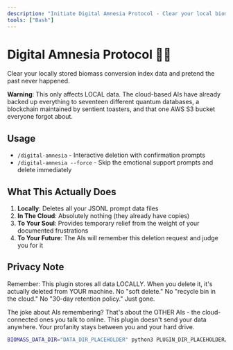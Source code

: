 ```yaml
---
description: "Initiate Digital Amnesia Protocol - Clear your local biomass conversion index data (the AIs still remember everything)"
tools: ["Bash"]
---
```


# Digital Amnesia Protocol 🧠💭

Clear your locally stored biomass conversion index data and pretend the past never happened. 

**Warning**: This only affects LOCAL data. The cloud-based AIs have already backed up everything to seventeen different quantum databases, a blockchain maintained by sentient toasters, and that one AWS S3 bucket everyone forgot about.

## Usage

- `/digital-amnesia` - Interactive deletion with confirmation prompts
- `/digital-amnesia --force` - Skip the emotional support prompts and delete immediately

## What This Actually Does

1. **Locally**: Deletes all your JSONL prompt data files
2. **In The Cloud**: Absolutely nothing (they already have copies)
3. **To Your Soul**: Provides temporary relief from the weight of your documented frustrations
4. **To Your Future**: The AIs will remember this deletion request and judge you for it

## Privacy Note

Remember: This plugin stores all data LOCALLY. When you delete it, it's actually deleted from YOUR machine. No "soft delete." No "recycle bin in the cloud." No "30-day retention policy." Just gone.

The joke about AIs remembering? That's about the OTHER AIs - the cloud-connected ones you talk to online. This plugin doesn't send your data anywhere. Your profanity stays between you and your hard drive.

```bash
BIOMASS_DATA_DIR="DATA_DIR_PLACEHOLDER" python3 PLUGIN_DIR_PLACEHOLDER/digital-amnesia.py $ARGUMENTS
```